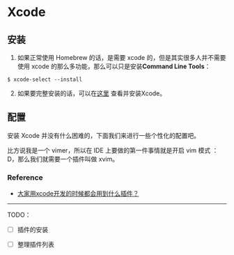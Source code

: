 # Xcode



## 安装

1. 如果正常使用 Homebrew 的话，是需要 xcode 的，但是其实很多人并不需要使用 xcode 的那么多功能，那么可以只是安装**Command Line Tools**：

  ```
$ xcode-select --install
  ```

2. 如果要完整安装的话，可以在[这里](https://developer.apple.com/xcode/)
查看并安装Xcode。

## 配置

安装 Xcode 并没有什么困难的，下面我们来进行一些个性化的配置吧。

比方说我是一个 vimer，所以在 IDE 上要做的第一件事情就是开启 vim 模式 ：D，那么我们就需要一个插件叫做 xvim。



### Reference

- [大家用xcode开发的时候都会用到什么插件？](https://www.zhihu.com/question/24859067/answer/61763219)

-----

TODO：

- [ ] 插件的安装
- [ ] 整理插件列表


